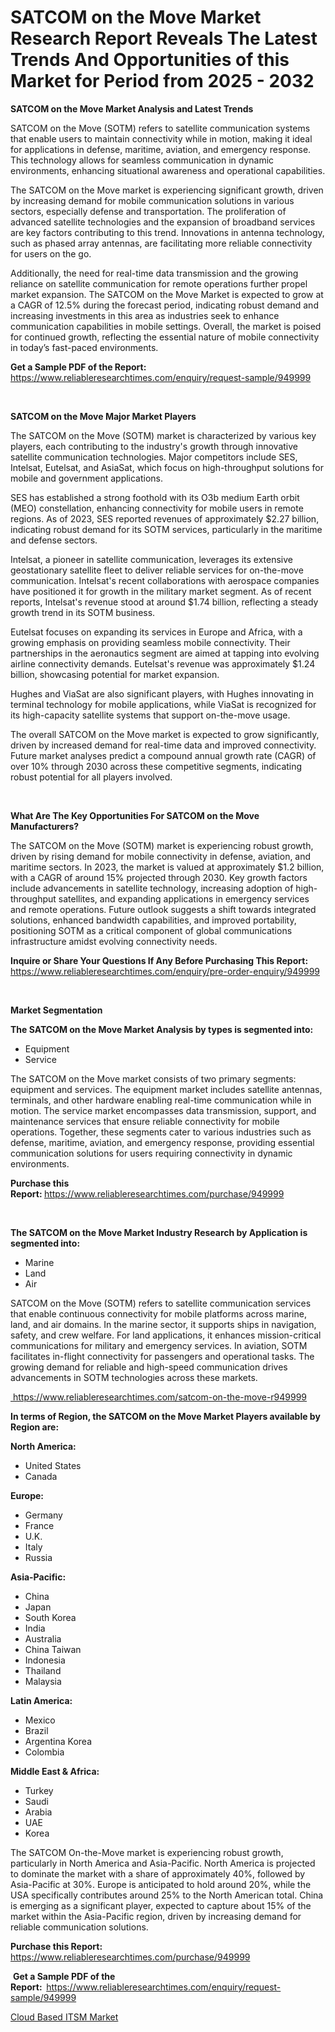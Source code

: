 <p><h1>SATCOM on the Move Market Research Report Reveals The Latest Trends And Opportunities of this Market for Period from 2025 - 2032</h1></p><p><strong>SATCOM on the Move Market Analysis and Latest Trends</strong></p>
<p><p>SATCOM on the Move (SOTM) refers to satellite communication systems that enable users to maintain connectivity while in motion, making it ideal for applications in defense, maritime, aviation, and emergency response. This technology allows for seamless communication in dynamic environments, enhancing situational awareness and operational capabilities.</p><p>The SATCOM on the Move market is experiencing significant growth, driven by increasing demand for mobile communication solutions in various sectors, especially defense and transportation. The proliferation of advanced satellite technologies and the expansion of broadband services are key factors contributing to this trend. Innovations in antenna technology, such as phased array antennas, are facilitating more reliable connectivity for users on the go.</p><p>Additionally, the need for real-time data transmission and the growing reliance on satellite communication for remote operations further propel market expansion. The SATCOM on the Move Market is expected to grow at a CAGR of 12.5% during the forecast period, indicating robust demand and increasing investments in this area as industries seek to enhance communication capabilities in mobile settings. Overall, the market is poised for continued growth, reflecting the essential nature of mobile connectivity in today’s fast-paced environments.</p></p>
<p><strong>Get a Sample PDF of the Report:&nbsp;</strong> <a href="https://www.reliableresearchtimes.com/enquiry/request-sample/949999?utm_campaign=3297&utm_medium=2&utm_source=Github&utm_content=ia&utm_term=06032025&utm_id=satcom-on-the-move">https://www.reliableresearchtimes.com/enquiry/request-sample/949999</a></p>
<p>&nbsp;</p>
<p><strong>SATCOM on the Move Major Market Players</strong></p>
<p><p>The SATCOM on the Move (SOTM) market is characterized by various key players, each contributing to the industry's growth through innovative satellite communication technologies. Major competitors include SES, Intelsat, Eutelsat, and AsiaSat, which focus on high-throughput solutions for mobile and government applications. </p><p>SES has established a strong foothold with its O3b medium Earth orbit (MEO) constellation, enhancing connectivity for mobile users in remote regions. As of 2023, SES reported revenues of approximately $2.27 billion, indicating robust demand for its SOTM services, particularly in the maritime and defense sectors.</p><p>Intelsat, a pioneer in satellite communication, leverages its extensive geostationary satellite fleet to deliver reliable services for on-the-move communication. Intelsat's recent collaborations with aerospace companies have positioned it for growth in the military market segment. As of recent reports, Intelsat's revenue stood at around $1.74 billion, reflecting a steady growth trend in its SOTM business.</p><p>Eutelsat focuses on expanding its services in Europe and Africa, with a growing emphasis on providing seamless mobile connectivity. Their partnerships in the aeronautics segment are aimed at tapping into evolving airline connectivity demands. Eutelsat's revenue was approximately $1.24 billion, showcasing potential for market expansion.</p><p>Hughes and ViaSat are also significant players, with Hughes innovating in terminal technology for mobile applications, while ViaSat is recognized for its high-capacity satellite systems that support on-the-move usage. </p><p>The overall SATCOM on the Move market is expected to grow significantly, driven by increased demand for real-time data and improved connectivity. Future market analyses predict a compound annual growth rate (CAGR) of over 10% through 2030 across these competitive segments, indicating robust potential for all players involved.</p></p>
<p>&nbsp;</p>
<p><strong>What Are The Key Opportunities For SATCOM on the Move Manufacturers?</strong></p>
<p><p>The SATCOM on the Move (SOTM) market is experiencing robust growth, driven by rising demand for mobile connectivity in defense, aviation, and maritime sectors. In 2023, the market is valued at approximately $1.2 billion, with a CAGR of around 15% projected through 2030. Key growth factors include advancements in satellite technology, increasing adoption of high-throughput satellites, and expanding applications in emergency services and remote operations. Future outlook suggests a shift towards integrated solutions, enhanced bandwidth capabilities, and improved portability, positioning SOTM as a critical component of global communications infrastructure amidst evolving connectivity needs.</p></p>
<p><strong>Inquire or Share Your Questions If Any Before Purchasing This Report:</strong> <a href="https://www.reliableresearchtimes.com/enquiry/pre-order-enquiry/949999?utm_campaign=3297&utm_medium=2&utm_source=Github&utm_content=ia&utm_term=06032025&utm_id=satcom-on-the-move">https://www.reliableresearchtimes.com/enquiry/pre-order-enquiry/949999</a></p>
<p>&nbsp;</p>
<p><strong>Market Segmentation</strong></p>
<p><strong>The SATCOM on the Move Market Analysis by types is segmented into:</strong></p>
<p><ul><li>Equipment</li><li>Service</li></ul></p>
<p><p>The SATCOM on the Move market consists of two primary segments: equipment and services. The equipment market includes satellite antennas, terminals, and other hardware enabling real-time communication while in motion. The service market encompasses data transmission, support, and maintenance services that ensure reliable connectivity for mobile operations. Together, these segments cater to various industries such as defense, maritime, aviation, and emergency response, providing essential communication solutions for users requiring connectivity in dynamic environments.</p></p>
<p><strong>Purchase this Report:&nbsp;</strong><a href="https://www.reliableresearchtimes.com/purchase/949999?utm_campaign=3297&utm_medium=2&utm_source=Github&utm_content=ia&utm_term=06032025&utm_id=satcom-on-the-move">https://www.reliableresearchtimes.com/purchase/949999</a></p>
<p>&nbsp;</p>
<p><strong>The SATCOM on the Move Market Industry Research by Application is segmented into:</strong></p>
<p><ul><li>Marine</li><li>Land</li><li>Air</li></ul></p>
<p><p>SATCOM on the Move (SOTM) refers to satellite communication services that enable continuous connectivity for mobile platforms across marine, land, and air domains. In the marine sector, it supports ships in navigation, safety, and crew welfare. For land applications, it enhances mission-critical communications for military and emergency services. In aviation, SOTM facilitates in-flight connectivity for passengers and operational tasks. The growing demand for reliable and high-speed communication drives advancements in SOTM technologies across these markets.</p></p>
<p><a href="https://www.reliableresearchtimes.com/satcom-on-the-move-r949999?utm_campaign=3297&utm_medium=2&utm_source=Github&utm_content=ia&utm_term=06032025&utm_id=satcom-on-the-move">&nbsp;https://www.reliableresearchtimes.com/satcom-on-the-move-r949999</a></p>
<p><strong>In terms of Region, the SATCOM on the Move Market Players available by Region are:</strong></p>
<p>
    <p> <strong> North America: </strong>
        <ul>
            <li>United States</li>
            <li>Canada</li>
        </ul>
        </p> 
    <p> <strong> Europe: </strong>
        <ul>
            <li>Germany</li>
            <li>France</li>
            <li>U.K.</li>
            <li>Italy</li>
            <li>Russia</li>
        </ul>
        </p> 
    <p> <strong> Asia-Pacific: </strong>
        <ul>
            <li>China</li>
            <li>Japan</li>
            <li>South Korea</li>
            <li>India</li>
            <li>Australia</li>
            <li>China Taiwan</li>
            <li>Indonesia</li>
            <li>Thailand</li>
            <li>Malaysia</li>
        </ul>
        </p> 
    <p> <strong> Latin America: </strong>
        <ul>
            <li>Mexico</li>
            <li>Brazil</li>
            <li>Argentina Korea</li>
            <li>Colombia</li>
        </ul>
        </p> 
    <p> <strong> Middle East & Africa: </strong>
        <ul>
            <li>Turkey</li>
            <li>Saudi</li>
            <li>Arabia</li>
            <li>UAE</li>
            <li>Korea</li>
        </ul>
    </p>
    </p>
<p><p>The SATCOM On-the-Move market is experiencing robust growth, particularly in North America and Asia-Pacific. North America is projected to dominate the market with a share of approximately 40%, followed by Asia-Pacific at 30%. Europe is anticipated to hold around 20%, while the USA specifically contributes around 25% to the North American total. China is emerging as a significant player, expected to capture about 15% of the market within the Asia-Pacific region, driven by increasing demand for reliable communication solutions.</p></p>
<p><strong>Purchase this Report: </strong><a href="https://www.reliableresearchtimes.com/purchase/949999?utm_campaign=3297&utm_medium=2&utm_source=Github&utm_content=ia&utm_term=06032025&utm_id=satcom-on-the-move">https://www.reliableresearchtimes.com/purchase/949999</a></p>
<p>&nbsp;<strong>Get a Sample PDF of the Report:&nbsp;&nbsp;</strong><a href="https://www.reliableresearchtimes.com/enquiry/request-sample/949999?utm_campaign=3297&utm_medium=2&utm_source=Github&utm_content=ia&utm_term=06032025&utm_id=satcom-on-the-move">https://www.reliableresearchtimes.com/enquiry/request-sample/949999</a></p>
<p><strong></strong></p>
<p><p><a href="https://github.com/maseykokosq1/Market-Research-Report-List-1/blob/main/cloud-based-itsm-market.md?utm_campaign=3297&utm_medium=2&utm_source=Github&utm_content=ia&utm_term=06032025&utm_id=satcom-on-the-move">Cloud Based ITSM Market</a></p></p>